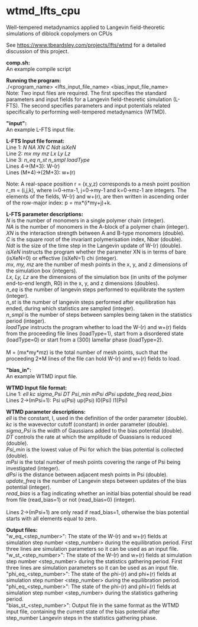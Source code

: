 # wtmd_lfts_cpu
Well-tempered metadynamics applied to Langevin field-theoretic simulations of diblock copolymers on CPUs

See https://www.tbeardsley.com/projects/lfts/wtmd for a detailed discussion of this project.<br>

<b>comp.sh:</b><br>
An example compile script

<b>Running the program:</b><br>
./<program_name> <lfts_input_file_name> <bias_input_file_name><br>
Note: Two input files are required. The first specifies the standard parameters and input fields for a Langevin field-theoretic simulation (L-FTS). The second specifies parameters and input potentials related specifically to performing well-tempered metadynamics (WTMD).

<b>"input":</b><br>
An example L-FTS input file.

<b>L-FTS Input file format:</b><br>
Line 1: <em>N NA XN C Ndt isXeN</em><br>
Line 2: <em>mx my mz Lx Ly Lz</em><br>
Line 3: <em>n_eq n_st n_smpl loadType</em><br>
Lines 4->(M+3): W-(r)<br>
Lines (M+4)->(2M+3): w+(r)<br>

Note: A real-space position r = (x,y,z) corresponds to a mesh point position r_m = (i,j,k), where i=0->mx-1, j=0->my-1 and k=0->mz-1 are integers. The elements of the fields, W-(r) and w+(r), are then written in ascending order of the row-major index: p = mx\*(i\*my+j)+k.

<b>L-FTS parameter descriptions:</b><br>
<em>N</em> is the number of monomers in a single polymer chain (integer).<br>
<em>NA</em> is the number of monomers in the A-block of a polymer chain (integer).<br>
<em>XN</em> is the interaction strength between A and B-type monomers (double).<br>
<em>C</em> is the square root of the invariant polymerisation index, Nbar (double).<br>
<em>Ndt</em> is the size of the time step in the Langevin update of W-(r) (double).<br>
<em>isXeN</em> instructs the program whether the parameter XN is in terms of bare (isXeN=0) or effective (isXeN=1) chi (integer).<br>
<em>mx, my, mz</em> are the number of mesh points in the x, y, and z dimensions of the simulation box (integers).<br>
<em>Lx, Ly, Lz</em> are the dimensions of the simulation box (in units of the polymer end-to-end length, R0) in the x, y, and z dimensions (doubles).<br>
<em>n_eq</em> is the number of langevin steps performed to equilibrate the system (integer).<br>
<em>n_st</em> is the number of langevin steps performed after equilibration has ended, during which statistics are sampled (integer).<br>
<em>n_smpl</em> is the number of steps between samples being taken in the statistics period (integer).<br>
<em>loadType</em> instructs the program whether to load the W-(r) and w+(r) fields from the proceeding file lines (loadType=1), start from a disordered state (loadType=0) or start from a (300) lamellar phase (loadType=2).<br><br>
M = (mx\*my\*mz) is the total number of mesh points, such that the proceeding 2*M lines of the file can hold W-(r) and w+(r) fields to load.<br>

<b>"bias_in":</b><br>
An example WTMD input file.

<b>WTMD Input file format:</b><br>
Line 1: <em>ell kc sigma_Psi DT Psi_min mPsi dPsi update_freq read_bias</em><br>
Lines 2->(mPsi+1): Psi u(Psi) up(Psi) I0(Psi) I1(Psi)<br>

<b>WTMD parameter descriptions:</b><br>
<em>ell</em> is the constant, l, used in the definition of the order parameter (double).<br>
<em>kc</em> is the wavevector cutoff (constant) in order parameter (double).<br>
<em>sigma_Psi</em> is the width of Gaussians added to the bias potential (double).<br>
<em>DT</em> controls the rate at which the amplitude of Guassians is reduced (double).<br>
<em>Psi_min</em> is the lowest value of Psi for which the bias potential is collected (double).<br>
<em>mPsi</em> is the total number of mesh points covering the range of Psi being investigated (integer).<br>
<em>dPsi</em> is the distance between adjacent mesh points in Psi (double).<br>
<em>update_freq</em> is the number of Langevin steps between updates of the bias potential (integer).<br>
<em>read_bias</em> is a flag indicating whether an initial bias potential should be read from file (read_bias=1) or not (read_bias=0) (integer).
<br><br>
Lines 2->(mPsi+1) are only read if read_bias=1, otherwise the bias potential starts with all elements equal to zero.<br>


<b>Output files:</b><br>
"w_eq_<step_number>": The state of the W-(r) and w+(r) fields at simulation step number <step_number> during the equilibration period. First three lines are simulation parameters so it can be used as an input file.<br>
"w_st_<step_number>": The state of the W-(r) and w+(r) fields at simulation step number <step_number> during the statistics gathering period. First three lines are simulation parameters so it can be used as an input file.<br>
"phi_eq_<step_number>": The state of the phi-(r) and phi+(r) fields at simulation step number <step_number> during the equilibration period.<br>
"phi_eq_<step_number>": The state of the phi-(r) and phi+(r) fields at simulation step number <step_number> during the statistics gathering period.<br>
"bias_st_<step_number>": Output file in the same format as the WTMD input file, containing the current state of the bias potential after step_number Langevin steps in the statistics gathering phase.

